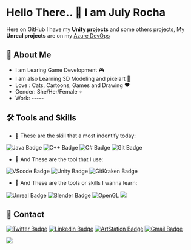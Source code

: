 # Hello There.. 👋 I am July Rocha

Here on GitHub I have my **Unity projects** and some others projects, My **Unreal projects** are on my [Azure DevOps](https://dev.azure.com/JulyNRocha)

## :cake: About Me
- I am Learing Game Development :video_game: 
- I am also Learning 3D Modeling and pixelart :art: 
- Love : Cats, Cartoons, Games and Drawing :heart:
- Gender: She/Her/Female :female_sign: 
- Work: -----

## :hammer_and_wrench: Tools and Skills

- :brain: These are the skill that a most indentify today:

![Java Badge](https://img.shields.io/badge/Java-FF0000.svg?style=for-the-badge&logo=CoffeeScript&logoColor=white) ![C++ Badge](https://img.shields.io/badge/C++-00599C.svg?style=for-the-badge&logo=C++&logoColor=white) ![C# Badge](https://img.shields.io/badge/C%20Sharp-239120.svg?style=for-the-badge&logo=C-Sharp&logoColor=white) ![Git Badge](https://img.shields.io/badge/Git-F05032.svg?style=for-the-badge&logo=Git&logoColor=white) 

- :hammer: And These are the tool that I use:

![VScode Badge](https://img.shields.io/badge/Visual%20Studio%20Code-007ACC.svg?style=for-the-badge&logo=Visual-Studio-Code&logoColor=white) ![Unity Badge](https://img.shields.io/badge/Unity-FFFFFF.svg?style=for-the-badge&logo=Unity&logoColor=black)  ![GitKraken Badge](https://img.shields.io/badge/GitKraken-179287.svg?style=for-the-badge&logo=GitKraken&logoColor=white)
                                 
- 🌱 And These are the tools or skills I wanna learn:

![Unreal Badge](https://img.shields.io/badge/Unreal%20Engine-0E1128.svg?style=for-the-badge&logo=Unreal-Engine&logoColor=white) ![Blender Badge](https://img.shields.io/badge/Blender-F5792A.svg?style=for-the-badge&logo=Blender&logoColor=white) ![OpenGL](https://img.shields.io/badge/OpenGL-%23FFFFFF.svg?style=for-the-badge&logo=opengl) ![](https://img.shields.io/badge/Aseprite-7D929E.svg?style=for-the-badge&logo=Aseprite&logoColor=white)



## 💌 Contact
[![Twitter Badge](https://img.shields.io/badge/@BubbleGumJuly-1DA1F2.svg?style=for-the-badge&logo=Twitter&logoColor=white)](https://twitter.com/BubbleGumJuly) [![Linkedin Badge](https://img.shields.io/badge/Julyane_Rocha-0A66C2.svg?style=for-the-badge&logo=LinkedIn&logoColor=white)](https://www.linkedin.com/in/julyane-rocha-32991a181) [![ArtStation Badge](https://img.shields.io/badge/July_Rocha-222222.svg?style=for-the-badge&logo=ArtStation&logoColor=white)](https://www.artstation.com/julyrocha6) [![Gmail Badge](https://img.shields.io/badge/nrochajuly@gmail.com-EA4335.svg?style=for-the-badge&logo=Gmail&logoColor=white)](mailto:nrocha@gmail.com)

![](https://i.imgur.com/5Fgm6ZP.gif)

<!----
[![GitHub followers](https://img.shields.io/github/followers/JulyNRocha?label=Follow&style=social)](https://github.com/JulyNRocha/?tab=follow)
--->
